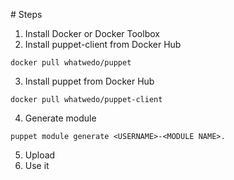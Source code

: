 # Steps

1. Install Docker or Docker Toolbox
2. Install puppet-client from Docker Hub
```
docker pull whatwedo/puppet
```
3. Install puppet from Docker Hub
```
docker pull whatwedo/puppet-client
```
4. Generate module
```
puppet module generate <USERNAME>-<MODULE NAME>.
```
5. Upload
6. Use it
